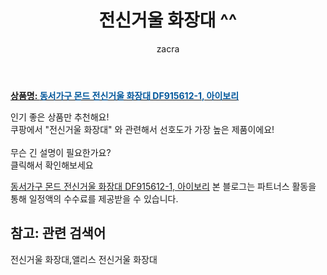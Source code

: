 ﻿---
layout: post
title:  "전신거울 화장대 ^^"
author: zacra
categories: [ 아이템 ]
tags: [전신거울 화장대,앨리스 전신거울 화장대]
image: https://static.coupangcdn.com/image/vendor_inventory/c94a/7a9156234298bd597047fffc2c8766ca7b47b4f1138d314a0989195c8159.jpg 
description: "쿠팡에서 전신거울 화장대 관련 키워드로 가장 고객 선호도가 높은 제품이랍니다."
rating: 4.5
---

<a href="https://link.coupang.com/re/AFFSDP?lptag=AF8407795&pageKey=324836239&itemId=1040034733&vendorItemId=5497127670&traceid=V0-153-dfed3e1bee89260d"><b>상품명: <font color='#01579B'>동서가구 몬드 전신거울 화장대 DF915612-1, 아이보리</font></b></a>

인기 좋은 상품만 추천해요!<br/>
쿠팡에서 "전신거울 화장대" 와 관련해서 선호도가 가장 높은 제품이에요!<br/><br/>
무슨 긴 설명이 필요한가요?  
클릭해서 확인해보세요


<a href="https://link.coupang.com/re/AFFSDP?lptag=AF8407795&pageKey=324836239&itemId=1040034733&vendorItemId=5497127670&traceid=V0-153-dfed3e1bee89260d">동서가구 몬드 전신거울 화장대 DF915612-1, 아이보리</a>
본 블로그는 파트너스 활동을 통해 일정액의 수수료를 제공받을 수 있습니다.

## 참고: 관련 검색어    
전신거울 화장대,앨리스 전신거울 화장대